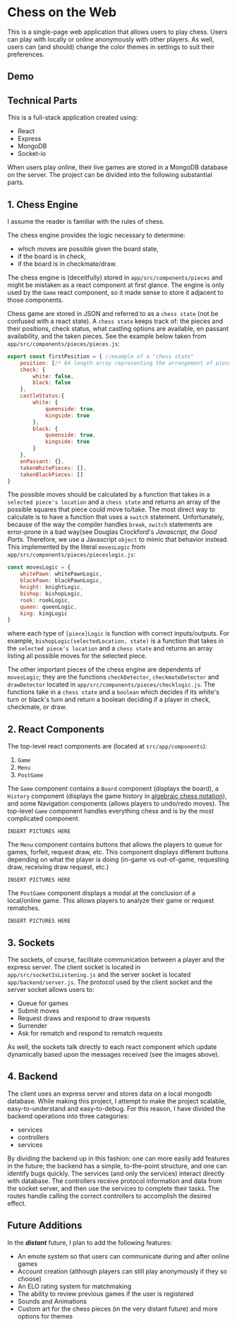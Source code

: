 # Chess on the Web

This is a single-page web application that allows users to play chess. Users can play with locally or online anonymously with other players. As well, users can (and should) change the color themes in settings to suit their preferences.

## Demo

## Technical Parts

This is a full-stack application created using:

* React
* Express
* MongoDB
* Socket-io

When users play online, their live games are stored in a MongoDB database on the server. The project can be divided into the following substantial parts.

## 1. Chess Engine

I assume the reader is familiar with the rules of chess.

The chess engine provides the logic necessary to determine:

* which moves are possible given the board state,
* if the board is in check,
* if the board is in checkmate/draw.

The chess engine is (deceitfully) stored in `app/src/components/pieces` and might be mistaken as a react component at first glance. The engine is only used by the `Game` react component, so it made sense to store it adjacent to those components.

Chess game are stored in JSON and referred to as a `chess state` (not be confused with a react state). A `chess state` keeps track of: the pieces and their positions, check status, what castling options are available, en passant availability, and the taken pieces. See the example below taken from `app/src/components/pieces/pieces.js`:

```js
export const firstPosition = { //example of a "chess state"
    position: [/* 64 length array representing the arrangement of pieces on the board*/],
    check: {
        white: false,
        black: false
    },
    castleStatus:{
        white: {
            queenside: true,
            kingside: true
        },
        black: {
            queenside: true,
            kingside: true
        }
    },
    enPassant: {},
    takenWhitePieces: [],
    takenBlackPieces: []
}
```

The possible moves should be calculated by a function that takes in a `selected piece's location` and a `chess state`  and returns an array of the possible squares that piece could move to/take. The most direct way to calculate is to have a function that uses a `switch` statement. Unfortunately, because of the way the compiler handles `break`, `switch` statements are error-prone in a bad way(see Douglas Crockford's *Javascript, the Good Parts*. Therefore, we use a Javascript `object` to mimic that behavior instead. This implemented by the literal ```movesLogic``` from `app/src/components/pieces/pieceslogic.js`:

```js
const movesLogic = {
    whitePawn: whitePawnLogic,
    blackPawn: blackPawnLogic,
    knight: knightLogic,
    bishop: bishopLogic,
    rook: rookLogic,
    queen: queenLogic,
    king: kingLogic
}
```

where each type of `[piece]Logic` is function with correct inputs/outputs. For example, `bishopLogic(selectedLocation, state)` is a function that takes in the `selected piece's location` and a `chess state` and returns an array listing all possible moves for the selected piece.

The other important pieces of the chess engine are dependents of `movesLogic`; they are the functions `checkDetector`, `checkmateDetector` and `drawDetector` located in `app/src/components/pieces/checklogic.js`. The functions take in a `chess state` and a `boolean` which decides if its white's turn or black's turn and return a boolean deciding if a player in check, checkmate, or draw.

## 2. React Components

The top-level react components are (located at `src/app/components`):

1. `Game`
2. `Menu`
3. `PostGame`

The `Game` component contains a `Board` component (displays the board), a `History` component (displays the game history in [algebraic chess notation](https://en.wikipedia.org/wiki/Algebraic_notation_(chess))), and some Navigation components (allows players to undo/redo moves). The top-level `Game` component handles everything chess and is by the most complicated component.

    INSERT PICTURES HERE

The `Menu` component contains buttons that allows the players to queue for games, forfeit, request draw, etc. This component displays different buttons depending on what the player is doing (in-game vs out-of-game, requesting draw, receiving draw request, etc.)

    INSERT PICTURES HERE

The `PostGame` component displays a modal at the conclusion of a local/online game. This allows players to analyze their game or request rematches.

    INSERT PICTURES HERE

## 3. Sockets

The sockets, of course, facilitate communication between a player and the express server. The client socket is located in `app/src/socketIsListening.js` and the server socket is located `app/backend/server.js`. The protocol used by the client socket and the server socket allows users to:

* Queue for games
* Submit moves
* Request draws and respond to draw requests
* Surrender
* Ask for rematch and respond to rematch requests

As well, the sockets talk directly to each react component which update dynamically based upon the messages received (see the images above).

## 4. Backend

The client uses an express server and stores data on a local mongodb database. While making this project, I attempt to make the project scalable, easy-to-understand and easy-to-debug. For this reason, I have divided the backend operations into three categories:

* services
* controllers
* services

By dividing the backend up in this fashion: one can more easily add features in the future; the backend has a simple, to-the-point structure, and one can identify bugs quickly. The services (and only the services) interact directly with database. The controllers receive protocol information and data from the socket server, and then use the services to complete their tasks. The routes handle calling the correct controllers to accomplish the desired effect.

## Future Additions

In the ***distant*** future, I plan to add the following features:

* An emote system so that users can communicate during and after online games
* Account creation (although players can still play anonymously if they so choose)
* An ELO rating system for matchmaking
* The ability to review previous games if the user is registered
* Sounds and Animations
* Custom art for the chess pieces (in the very distant future) and more options for themes
